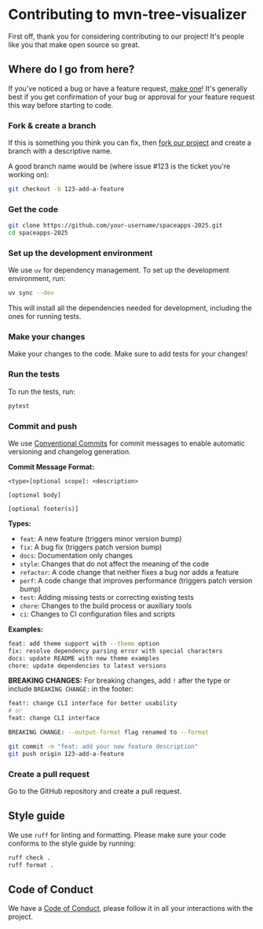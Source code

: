 # Contributing to mvn-tree-visualizer

First off, thank you for considering contributing to our project! It's people like you that make open source so great.

## Where do I go from here?

If you've noticed a bug or have a feature request, [make one](https://github.com/dyka3773/spaceapps-2025/issues/new)! It's generally best if you get confirmation of your bug or approval for your feature request this way before starting to code.

### Fork & create a branch

If this is something you think you can fix, then [fork our project](https://github.com/dyka3773/spaceapps-2025/fork) and create a branch with a descriptive name.

A good branch name would be (where issue #123 is the ticket you're working on):

```bash
git checkout -b 123-add-a-feature
```

### Get the code

```bash
git clone https://github.com/your-username/spaceapps-2025.git
cd spaceapps-2025
```

### Set up the development environment

We use `uv` for dependency management. To set up the development environment, run:

```bash
uv sync --dev
```

This will install all the dependencies needed for development, including the ones for running tests.

### Make your changes

Make your changes to the code. Make sure to add tests for your changes!

### Run the tests

To run the tests, run:

```bash
pytest
```

### Commit and push

We use [Conventional Commits](https://www.conventionalcommits.org/) for commit messages to enable automatic versioning and changelog generation.

**Commit Message Format:**
```
<type>[optional scope]: <description>

[optional body]

[optional footer(s)]
```

**Types:**
- `feat`: A new feature (triggers minor version bump)
- `fix`: A bug fix (triggers patch version bump)
- `docs`: Documentation only changes
- `style`: Changes that do not affect the meaning of the code
- `refactor`: A code change that neither fixes a bug nor adds a feature
- `perf`: A code change that improves performance (triggers patch version bump)
- `test`: Adding missing tests or correcting existing tests
- `chore`: Changes to the build process or auxiliary tools
- `ci`: Changes to CI configuration files and scripts

**Examples:**
```bash
feat: add theme support with --theme option
fix: resolve dependency parsing error with special characters
docs: update README with new theme examples
chore: update dependencies to latest versions
```

**BREAKING CHANGES:**
For breaking changes, add `!` after the type or include `BREAKING CHANGE:` in the footer:
```bash
feat!: change CLI interface for better usability
# or
feat: change CLI interface

BREAKING CHANGE: --output-format flag renamed to --format
```

```bash
git commit -m "feat: add your new feature description"
git push origin 123-add-a-feature
```

### Create a pull request

Go to the GitHub repository and create a pull request.

## Style guide

We use `ruff` for linting and formatting. Please make sure your code conforms to the style guide by running:

```bash
ruff check .
ruff format .
```

## Code of Conduct

We have a [Code of Conduct](CODE_OF_CONDUCT.md), please follow it in all your interactions with the project.
